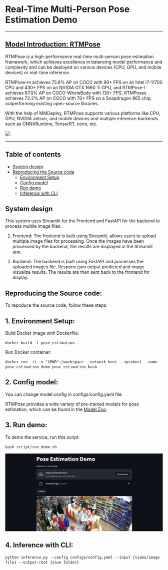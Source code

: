 # Real-Time Multi-Person Pose Estimation Demo
______________________________________________________________________
## [Model Introduction: RTMPose](https://arxiv.org/abs/2303.07399)

RTMPose is a high-performance real-time multi-person pose estimation framework, which achieves excellence in balancing model performance and complexity and can be deployed on various devices (CPU, GPU, and mobile devices) or real-time inference.

RTMPose-m achieves 75.8% AP on COCO with 90+ FPS on an Intel i7-11700 CPU and 430+ FPS on an NVIDIA GTX 1660 Ti GPU, and RTMPose-l achieves 67.0% AP on COCO-WholeBody with 130+ FPS. RTMPoses achieves 72.2% AP on COCO with 70+ FPS on a Snapdragon 865 chip, outperforming existing open-source libraries.

With the help of MMDeploy, RTMPose supports various platforms like CPU, GPU, NVIDIA Jetson, and mobile devices and multiple inference backends such as ONNXRuntime, TensorRT, ncnn, etc.

![](https://user-images.githubusercontent.com/13503330/219269619-935499e5-bdd9-49ea-8104-3c7796dbd862.png)
______________________________________________________________________


## Table of contents
  - [System design](#system-design)
  - [Reproducing the Source code](#Reproducing-the-Source-code)
    - [Environment Setup](#environment-setup)
    - [Config model](#config-model)
    - [Run demo](#run-demo)
    - [Inference with CLI](#inference-cli)


## System design
This system uses Streamlit for the Frontend and FastAPI for the backend to process multile image files.

1. Frontend: The frontend is built using  Streamlit, allows users to upload multiple image files for processing. Once the images have been processed by the backend, the results are displayed in the Streamlit app.

2. Backend: The backend is built using FastAPI and processes the uploaded images file. Respone json output predicted and image visualize results. The results are then sent back to the frontend for display.

## Reproducing the Source code:
To repoduce the source code, follow these steps:

## 1. Environment Setup: <a name="environment-setup"></a>
Build Docker Image with Dockerfile:
```
docker build -t pose_estimation .
```
Run Docker container:
```
docker run -it -v "$PWD":/workspace --network host --ipc=host --name pose_estimation_demo pose_estimation bash
```

## 2. Config model: <a name="config-model"></a>
You can change model config in configs/config.yaml file. 

RTMPose provides a wide variety of pre-trained models for pose estimation, which can be found in the [Model Zoo](https://github.com/open-mmlab/mmpose/tree/98ccc8a8aefd7541154580770f033a299541d2f5/projects/rtmpose).


## 3. Run demo: <a name="run-demo"></a>
To demo the service, run this script:

```
bash script/run_demo.sh
```

![Frontend](images/frontend_demo.jpg)


## 4. Inference with CLI: <a name="inference-cli"></a>
```
python inference.py --config configs/config.yaml --input {video/image file} --output-root {save folder}
```
